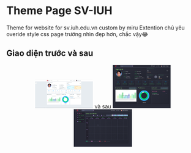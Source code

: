 # Theme Page SV-IUH
Theme for website for sv.iuh.edu.vn custom by miru
Extention chủ yêu overide style css page trường nhìn đẹp hơn, chắc vậy😂
## Giao diện trước và sau
<p align="center">
  <img style="width: 30%; margin: 0 auto;" src="md/pictures/before-sviuh-page.PNG" />
  <span>và sau</span>
  <img style="width: 30%; margin: 0 auto;" src="md/pictures/after-sviuh-page.png" />
  <img style="width: 30%; margin: 0 auto;" src="md/pictures/after-sviuh-page-table.png" />
</p>
